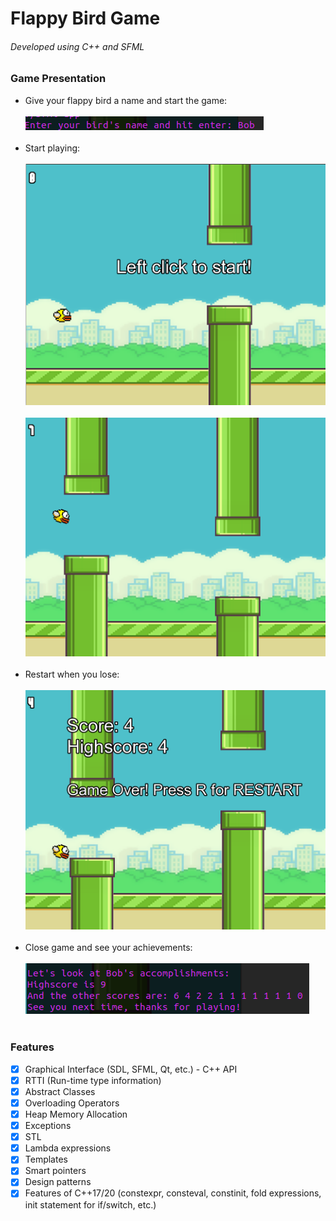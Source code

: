 # Flappy Bird Game
###### Developed using C++ and SFML
### Game Presentation
- Give your flappy bird a name and start the game: <br> <br>
![](readmephotos/img4.png) <br> <br>
- Start playing: <br> <br>
![](readmephotos/img1.png) <br> <br>
![](readmephotos/img3.png) <br> <br>
- Restart when you lose: <br> <br>
![](readmephotos/img2.png) <br> <br>
- Close game and see your achievements: <br> <br>
![](readmephotos/img5.png) <br> <br>

### Features
- [x] Graphical Interface (SDL, SFML, Qt, etc.) - C++ API 
- [x] RTTI (Run-time type information)
- [x] Abstract Classes
- [x] Overloading Operators
- [x] Heap Memory Allocation
- [x] Exceptions
- [x] STL
- [x] Lambda expressions
- [x] Templates
- [x] Smart pointers
- [x] Design patterns
- [x] Features of C++17/20 (constexpr, consteval, constinit, fold expressions, init statement for if/switch, etc.)
